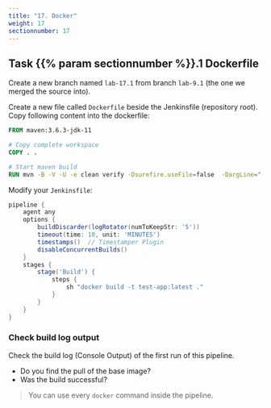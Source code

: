```yaml
---
title: "17. Docker"
weight: 17
sectionnumber: 17
---
```



## Task {{% param sectionnumber %}}.1 Dockerfile

Create a new branch named ``lab-17.1`` from branch ``lab-9.1`` (the one we merged the source into).

Create a new file called `Dockerfile` beside the Jenkinsfile (repository root). Copy following content into the dockerfile:

```dockerfile
FROM maven:3.6.3-jdk-11

# Copy complete workspace
COPY . .

# Start maven build
RUN mvn -B -V -U -e clean verify -Dsurefire.useFile=false  -DargLine="-Djdk.net.URLClassPath.disableClassPathURLCheck=true"
```

Modify your `Jenkinsfile`:

<!--
```groovy
pipeline {
    agent any // with hosted env use agent { label env.JOB_NAME.split('/')[0] }
```
-->

```groovy
pipeline {
    agent any
    options {
        buildDiscarder(logRotator(numToKeepStr: '5'))
        timeout(time: 10, unit: 'MINUTES')
        timestamps()  // Timestamper Plugin
        disableConcurrentBuilds()
    }
    stages {
        stage('Build') {
            steps {
                sh "docker build -t test-app:latest ."
            }
        }
    }
}
```


### Check build log output

Check the build log (Console Output) of the first run of this pipeline.

* Do you find the pull of the base image?
* Was the build successful?

> You can use every `docker` command inside the pipeline.
